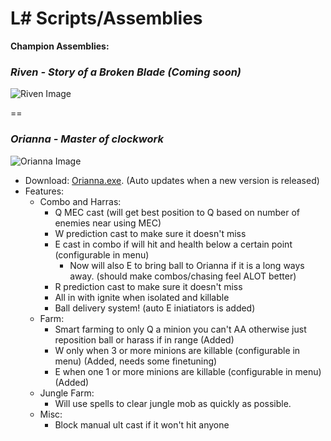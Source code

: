 L# Scripts/Assemblies
==

**Champion Assemblies:**

### *Riven - Story of a Broken Blade (Coming soon)*
![Riven Image](http://i.imgur.com/dCcScoE.jpg)

==

### *Orianna - Master of clockwork*
![Orianna Image](https://github.com/trelli/LeagueSharp/blob/stable/Orianna/Orianna/Orianna.jpg?raw=true)

 * Download: [Orianna.exe]. (Auto updates when a new version is released)
 * Features:
    * Combo and Harras:
      * Q MEC cast (will get best position to Q based on number of enemies near using MEC)
      * W prediction cast to make sure it doesn't miss 
      * E cast in combo if will hit and health below a certain point (configurable in menu)
         * Now will also E to bring ball to Orianna if it is a long ways away. (should make combos/chasing feel ALOT better) 
      * R prediction cast to make sure it doesn't miss
      * All in with ignite when isolated and killable
      * Ball delivery system! (auto E iniatiators is added)
    * Farm: 
      * Smart farming to only Q a minion you can't AA otherwise just reposition ball or harass if in range (Added)
      * W only when 3 or more minions are killable (configurable in menu) (Added, needs some finetuning)
      * E when one 1 or more minions are killable (configurable in menu) (Added)
    * Jungle Farm:
      * Will use spells to clear jungle mob as quickly as possible. 
    * Misc:
      * Block manual ult cast if it won't hit anyone 
  
[Orianna.exe]: https://github.com/trelli/LeagueSharp/raw/stable/Orianna/Release/Orianna.exe

